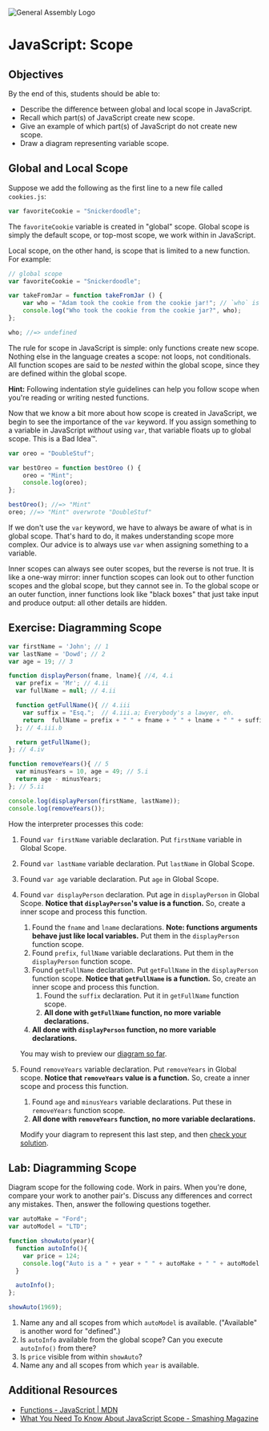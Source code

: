![General Assembly Logo](http://i.imgur.com/ke8USTq.png)

# JavaScript: Scope

## Objectives

By the end of this, students should be able to:

- Describe the difference between global and local scope in JavaScript.
- Recall which part(s) of JavaScript create new scope.
- Give an example of which part(s) of JavaScript do not create new scope.
- Draw a diagram representing variable scope.

## Global and Local Scope

Suppose we add the following as the first line to a new file called `cookies.js`:

```js
var favoriteCookie = "Snickerdoodle";
```

The `favoriteCookie` variable is created in "global" scope. Global scope is simply the default scope, or top-most scope, we work within in JavaScript.

Local scope, on the other hand, is scope that is limited to a new function. For example:

```js
// global scope
var favoriteCookie = "Snickerdoodle";

var takeFromJar = function takeFromJar () {
    var who = "Adam took the cookie from the cookie jar!"; // `who` is defined in the local scope (the function scope)
    console.log("Who took the cookie from the cookie jar?", who);
};

who; //=> undefined
```

The rule for scope in JavaScript is simple: only functions create new scope. Nothing else in the language creates a scope: not loops, not conditionals. All function scopes are said to be *nested* within the global scope, since they are defined within the global scope.

**Hint:** Following indentation style guidelines can help you follow scope when you're reading or writing nested functions.

Now that we know a bit more about how scope is created in JavaScript, we begin to see the importance of the `var` keyword. If you assign something to a variable in JavaScript *without* using `var`, that variable floats up to global scope. This is a Bad Idea™.

```js
var oreo = "DoubleStuf";

var bestOreo = function bestOreo () {
    oreo = "Mint";
    console.log(oreo);
};

bestOreo(); //=> "Mint"
oreo; //=> "Mint" overwrote "DoubleStuf"
```

If we don't use the `var` keyword, we have to always be aware of what is in global scope. That's hard to do, it makes understanding scope more complex. Our advice is to always use `var` when assigning something to a variable.

Inner scopes can always see outer scopes, but the reverse is not true. It is like a one-way mirror: inner function scopes can look out to other function scopes and the global scope, but they cannot see in. To the global scope or an outer function, inner functions look like "black boxes" that just take input and produce output: all other details are hidden.

## Exercise: Diagramming Scope

```javascript
var firstName = 'John'; // 1
var lastName = 'Dowd'; // 2
var age = 19; // 3

function displayPerson(fname, lname){ //4, 4.i
  var prefix = 'Mr'; // 4.ii
  var fullName = null; // 4.ii

  function getFullName(){ // 4.iii
    var suffix = "Esq.";  // 4.iii.a; Everybody's a lawyer, eh.
    return  fullName = prefix + " " + fname + " " + lname + " " + suffix;
  }; // 4.iii.b

  return getFullName();
}; // 4.iv

function removeYears(){ // 5
  var minusYears = 10, age = 49; // 5.i
  return age - minusYears;
}; // 5.ii

console.log(displayPerson(firstName, lastName));
console.log(removeYears());

```

How the interpreter processes this code:

1. Found `var firstName` variable declaration. Put `firstName` variable in Global Scope.
1. Found `var lastName` variable declaration. Put `lastName` in Global Scope.
1. Found `var age` variable declaration. Put `age` in Global Scope.
1. Found `var displayPerson` declaration. Put age in `displayPerson` in Global Scope. **Notice that `displayPerson`'s value is a function.** So, create a inner scope and process this function.
    1. Found the `fname` and `lname` declarations. **Note: functions arguments behave just like local variables.** Put them in the `displayPerson` function scope.
    1. Found `prefix`, `fullName` variable declarations. Put them in the `displayPerson` function scope.
    1. Found `getFullName` declaration. Put `getFullName` in the `displayPerson` function scope. **Notice that `getFullName` is a function.** So, create an inner scope and  process this function.
        1. Found the `suffix` declaration. Put it in `getFullName` function scope.
        1. **All done with `getFullName` function, no more variable declarations.**
    1. **All done with `displayPerson` function, no more variable declarations.**

    You may wish to preview our [diagram so far](dist/scope.md).

1. Found `removeYears` variable declaration. Put `removeYears` in Global scope. **Notice that `removeYears` value is a function.** So, create a inner scope and process this function.
    1. Found `age` and `minusYears` variable declarations. Put these in `removeYears` function scope.
    1. **All done with `removeYears` function, no more variable declarations.**

    Modify your diagram to represent this last step, and then [check your solution](dist/scope2.md).


## Lab: Diagramming Scope

Diagram scope for the following code. Work in pairs. When you're done, compare your work to another pair's. Discuss any differences and correct any mistakes. Then, answer the following questions together.

```javascript
var autoMake = "Ford";
var autoModel = "LTD";

function showAuto(year){
  function autoInfo(){
    var price = 124;
    console.log("Auto is a " + year + " " + autoMake + " " + autoModel + ", it's price is " + price + "$");
  }

  autoInfo();
};

showAuto(1969);
```

1. Name any and all scopes from which `autoModel` is available. ("Available" is another word for "defined".)
1. Is `autoInfo` available from the global scope? Can you execute `autoInfo()` from there?
1. Is `price` visible from within `showAuto`?
1. Name any and all scopes from which `year` is available.

## Additional Resources

- [Functions - JavaScript | MDN](https://developer.mozilla.org/en-US/docs/Web/JavaScript/Reference/Functions)
- [What You Need To Know About JavaScript Scope - Smashing Magazine](http://www.smashingmagazine.com/2009/08/01/what-you-need-to-know-about-javascript-scope/)

